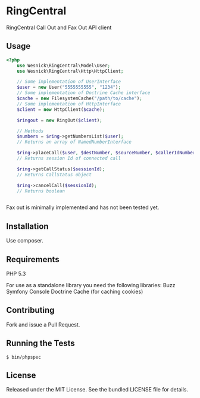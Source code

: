 RingCentral
===========

RingCentral Call Out and Fax Out API client

## Usage

```php
<?php
    use Wesnick\RingCentral\Model\User;
    use Wesnick\RingCentral\Http\HttpClient;

    // Some implementation of UserInterface
    $user = new User("5555555555", "1234");
    // Some implementation of Doctrine Cache interface
    $cache = new FilesystemCache("/path/to/cache");
    // Some implementation of HttpInterface
    $client = new HttpClient($cache);

    $ringout = new RingOut($client);

    // Methods
    $numbers = $ring->getNumbersList($user);
    // Returns an array of NamedNumberInterface

    $ring->placeCall($user, $destNumber, $sourceNumber, $callerIdNumber, $voicePromptBeforeConnect);
    // Returns session Id of connected call

    $ring->getCallStatus($sessionId);
    // Returns CallStatus object

    $ring->cancelCall($sessionId);
    // Returns boolean



```

Fax out is minimally implemented and has not been tested yet.

## Installation

Use composer.

## Requirements

PHP 5.3

For use as a standalone library you need the following libraries:
Buzz
Symfony Console
Doctrine Cache (for caching cookies)

## Contributing

Fork and issue a Pull Request.

## Running the Tests

```
$ bin/phpspec
```

## License

Released under the MIT License. See the bundled LICENSE file for details.
